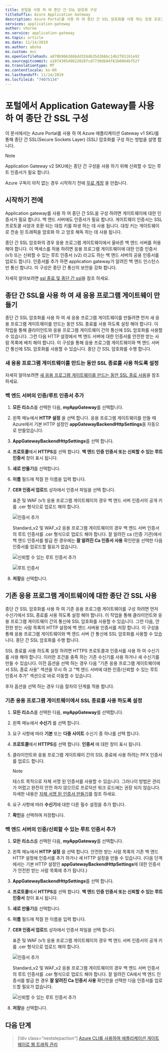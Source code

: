 ```yaml
---
title: 포털을 사용 하 여 종단 간 SSL 암호화 구성
titleSuffix: Azure Application Gateway
description: Azure Portal를 사용 하 여 종단 간 SSL 암호화를 사용 하는 응용 프로그램 게이트웨이를 만드는 방법을 알아봅니다.
services: application-gateway
author: vhorne
ms.service: application-gateway
ms.topic: article
ms.date: 11/14/2019
ms.author: absha
ms.custom: mvc
ms.openlocfilehash: a878b966266bdd326db35d266bc14b2f81161e92
ms.sourcegitcommit: a107430549622028fcd7730db84f61b0064bf52f
ms.translationtype: MT
ms.contentlocale: ko-KR
ms.lasthandoff: 11/14/2019
ms.locfileid: "74075134"
---
```

# <a name="configure-end-to-end-ssl-by-using-application-gateway-with-the-portal"></a>포털에서 Application Gateway를 사용 하 여 종단 간 SSL 구성

이 문서에서는 Azure Portal를 사용 하 여 Azure 애플리케이션 Gateway v1 SKU를 통해 종단 간 SSL(Secure Sockets Layer) (SSL) 암호화를 구성 하는 방법을 설명 합니다.

> [!NOTE]
> Application Gateway v2 SKU에는 종단 간 구성을 사용 하기 위해 신뢰할 수 있는 루트 인증서가 필요 합니다.

Azure 구독이 아직 없는 경우 시작하기 전에 [무료 계정](https://azure.microsoft.com/free/?WT.mc_id=A261C142F) 을 만듭니다.

## <a name="before-you-begin"></a>시작하기 전에

Application gateway를 사용 하 여 종단 간 SSL을 구성 하려면 게이트웨이에 대한 인증서가 필요 합니다. 백 엔드 서버에도 인증서가 필요 합니다. 게이트웨이 인증서는 SSL 프로토콜 사양과 호환 되는 대칭 키를 파생 하는 데 사용 됩니다. 대칭 키는 게이트웨이로 전송 된 트래픽을 암호화 하 고 암호 해독 하는 데 사용 됩니다. 

종단 간 SSL 암호화의 경우 응용 프로그램 게이트웨이에서 올바른 백 엔드 서버를 허용 해야 합니다. 이 액세스를 허용 하려면 응용 프로그램 게이트웨이에 대한 인증 인증서 (v1) 또는 신뢰할 수 있는 루트 인증서 (v2) 라고도 하는 백 엔드 서버의 공용 인증서를 업로드 합니다. 인증서를 추가 하면 application gateway가 알려진 백 엔드 인스턴스만 통신 합니다. 이 구성은 종단 간 통신의 보안을 강화 합니다.

자세히 알아보려면 [ssl 종료 및 종단 간 ssl](https://docs.microsoft.com/azure/application-gateway/ssl-overview)을 참조 하세요.

## <a name="create-a-new-application-gateway-with-end-to-end-ssl"></a>종단 간 SSL을 사용 하 여 새 응용 프로그램 게이트웨이 만들기

종단 간 SSL 암호화를 사용 하 여 새 응용 프로그램 게이트웨이를 만들려면 먼저 새 응용 프로그램 게이트웨이를 만드는 동안 SSL 종료를 사용 하도록 설정 해야 합니다. 이 작업을 통해 클라이언트와 응용 프로그램 게이트웨이 간의 통신에 SSL 암호화를 사용할 수 있습니다. 그런 다음 HTTP 설정에서 백 엔드 서버에 대한 인증서를 안전한 받는 사람 목록에 배치 해야 합니다. 이 구성을 통해 응용 프로그램 게이트웨이와 백 엔드 서버 간 통신에 SSL 암호화를 사용할 수 있습니다. 종단 간 SSL 암호화를 수행 합니다.

### <a name="enable-ssl-termination-while-creating-a-new-application-gateway"></a>새 응용 프로그램 게이트웨이를 만드는 동안 SSL 종료를 사용 하도록 설정

자세히 알아보려면 [새 응용 프로그램 게이트웨이를 만드는 동안 SSL 종료 사용](https://docs.microsoft.com/azure/application-gateway/create-ssl-portal)을 참조 하세요.

### <a name="add-authenticationroot-certificates-of-back-end-servers"></a>백 엔드 서버의 인증/루트 인증서 추가

1. **모든 리소스**를 선택한 다음, **myAppGateway**를 선택합니다.

2. 왼쪽 메뉴에서 **HTTP 설정** 을 선택 합니다. 응용 프로그램 게이트웨이를 만들 때 Azure에서 기본 HTTP 설정인 **appGatewayBackendHttpSettings**을 자동으로 만들었습니다. 

3. **AppGatewayBackendHttpSettings**를 선택 합니다.

4. **프로토콜**에서 **HTTPS**를 선택 합니다. **백 엔드 인증 인증서 또는 신뢰할 수 있는 루트 인증서** 창이 표시 됩니다.

5. **새로 만들기**를 선택합니다.

6. **이름** 필드에 적절 한 이름을 입력 합니다.

7. **CER 인증서 업로드** 상자에서 인증서 파일을 선택 합니다.

   표준 및 WAF (v1) 응용 프로그램 게이트웨이의 경우 백 엔드 서버 인증서의 공개 키를 .cer 형식으로 업로드 해야 합니다.

   ![인증서 추가](./media/end-to-end-ssl-portal/addcert.png)

   Standard_v2 및 WAF_v2 응용 프로그램 게이트웨이의 경우 백 엔드 서버 인증서의 루트 인증서를 .cer 형식으로 업로드 해야 합니다. 잘 알려진 ca (인증 기관)에서 백 엔드 인증서를 발급 한 경우에는 **잘 알려진 Ca 인증서 사용** 확인란을 선택한 다음 인증서를 업로드할 필요가 없습니다.

   ![신뢰할 수 있는 루트 인증서 추가](./media/end-to-end-ssl-portal/trustedrootcert-portal.png)

   ![루트 인증서](./media/end-to-end-ssl-portal/trustedrootcert.png)

8. **저장**을 선택합니다.

## <a name="enable-end-to-end-ssl-for-an-existing-application-gateway"></a>기존 응용 프로그램 게이트웨이에 대한 종단 간 SSL 사용

종단 간 SSL 암호화를 사용 하 여 기존 응용 프로그램 게이트웨이를 구성 하려면 먼저 수신기에서 SSL 종료를 사용 하도록 설정 해야 합니다. 이 작업을 통해 클라이언트와 응용 프로그램 게이트웨이 간의 통신에 SSL 암호화를 사용할 수 있습니다. 그런 다음, 안전한 받는 사람 목록의 HTTP 설정에 백 엔드 서버용 인증서를 저장 합니다. 이 구성을 통해 응용 프로그램 게이트웨이와 백 엔드 서버 간 통신에 SSL 암호화를 사용할 수 있습니다. 종단 간 SSL 암호화를 수행 합니다.

SSL 종료를 사용 하도록 설정 하려면 HTTPS 프로토콜과 인증서를 사용 하 여 수신기를 사용 해야 합니다. 이러한 조건을 충족 하는 기존 수신기를 사용 하거나 새 수신기를 만들 수 있습니다. 이전 옵션을 선택 하는 경우 다음 "기존 응용 프로그램 게이트웨이에서 SSL 종료 사용" 섹션을 무시 하 고 "백 엔드 서버에 대한 인증/신뢰할 수 있는 루트 인증서 추가" 섹션으로 바로 이동할 수 있습니다.

후자 옵션을 선택 하는 경우 다음 절차의 단계를 적용 합니다.
### <a name="enable-ssl-termination-in-an-existing-application-gateway"></a>기존 응용 프로그램 게이트웨이에서 SSL 종료를 사용 하도록 설정

1. **모든 리소스**를 선택한 다음, **myAppGateway**를 선택합니다.

2. 왼쪽 메뉴에서 **수신기** 를 선택 합니다.

3. 요구 사항에 따라 **기본** 또는 **다중 사이트** 수신기 중 하나를 선택 합니다.

4. **프로토콜**에서 **HTTPS**를 선택 합니다. **인증서** 에 대한 창이 표시 됩니다.

5. 클라이언트와 응용 프로그램 게이트웨이 간의 SSL 종료에 사용 하려는 PFX 인증서를 업로드 합니다.

   > [!NOTE]
   > 테스트 목적으로 자체 서명 된 인증서를 사용할 수 있습니다. 그러나이 방법은 관리가 어렵고 완전히 안전 하지 않으므로 프로덕션 워크 로드에는 권장 되지 않습니다. 자세한 내용은 [자체 서명 된 인증서 만들기](https://docs.microsoft.com/azure/application-gateway/create-ssl-portal#create-a-self-signed-certificate)를 참조 하세요.

6. 요구 사항에 따라 **수신기**에 대한 다른 필수 설정을 추가 합니다.

7. **확인**을 선택하여 저장합니다.

### <a name="add-authenticationtrusted-root-certificates-of-back-end-servers"></a>백 엔드 서버의 인증/신뢰할 수 있는 루트 인증서 추가

1. **모든 리소스**를 선택한 다음, **myAppGateway**를 선택합니다.

2. 왼쪽 메뉴에서 **HTTP 설정** 을 선택 합니다. 안전한 받는 사람 목록의 기존 백 엔드 HTTP 설정에 인증서를 추가 하거나 새 HTTP 설정을 만들 수 있습니다. (다음 단계에서는 기본 HTTP 설정인 **appGatewayBackendHttpSettings**에 대한 인증서가 안전한 받는 사람 목록에 추가 됩니다.)

3. **AppGatewayBackendHttpSettings**를 선택 합니다.

4. **프로토콜**에서 **HTTPS**를 선택 합니다. **백 엔드 인증 인증서 또는 신뢰할 수 있는 루트 인증서** 창이 표시 됩니다. 

5. **새로 만들기**를 선택합니다.

6. **이름** 필드에 적절 한 이름을 입력 합니다.

7. **CER 인증서 업로드** 상자에서 인증서 파일을 선택 합니다.

   표준 및 WAF (v1) 응용 프로그램 게이트웨이의 경우 백 엔드 서버 인증서의 공개 키를 .cer 형식으로 업로드 해야 합니다.

   ![인증서 추가](./media/end-to-end-ssl-portal/addcert.png)

   Standard_v2 및 WAF_v2 응용 프로그램 게이트웨이의 경우 백 엔드 서버 인증서의 루트 인증서를 .cer 형식으로 업로드 해야 합니다. 잘 알려진 CA에서 백 엔드 인증서를 발급 한 경우 **잘 알려진 Ca 인증서 사용** 확인란을 선택한 다음 인증서를 업로드할 필요가 없습니다.

   ![신뢰할 수 있는 루트 인증서 추가](./media/end-to-end-ssl-portal/trustedrootcert-portal.png)

8. **저장**을 선택합니다.

## <a name="next-steps"></a>다음 단계

> [!div class="nextstepaction"]
> [Azure CLI를 사용하여 애플리케이션 게이트웨이로 웹 트래픽 관리](./tutorial-manage-web-traffic-cli.md)
